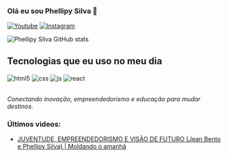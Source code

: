### Olá eu sou Phellipy Silva 👋

[![Youtube](https://img.shields.io/badge/YouTube-FF0000?style=for-the-badge&logo=youtube&logoColor=white)](https://www.youtube.com/channel/UCGWFVoMJjllCHKlnDzeukwg)
[![Instagram](https://img.shields.io/badge/Instagram-E4405F?style=for-the-badge&logo=instagram&logoColor=white)](https://www.instagram.com/phellipy.dev/)


![Phellipy Silva GitHub stats](https://github-readme-stats.vercel.app/api?username=PhellipySilva&show_icons=true&theme=dracula&count_private=true)

## Tecnologias que eu uso no meu dia

<div style="display: inline_block">
  <img align="center" alt="html5" src="https://img.shields.io/badge/HTML5-E34F26?style=for-the-badge&logo=html5&logoColor=white" />
  <img align="center" alt="css" src="https://img.shields.io/badge/CSS3-1572B6?style=for-the-badge&logo=css3&logoColor=white" />
  <img align="center" alt="js" src="https://img.shields.io/badge/JavaScript-F7DF1E?style=for-the-badge&logo=javascript&logoColor=black" />
  <img align="center" alt="react" src="https://img.shields.io/badge/React-20232A?style=for-the-badge&logo=react&logoColor=61DAFB" />
</div><br/>

<i>Conectando inovação, empreendedorismo e educação para mudar destinos.</i>

### Últimos videos:
- [JUVENTUDE, EMPREENDEDORISMO E VISÃO DE FUTURO (Jean Bento e Phellipy Silva) | Moldando o amanhã](https://youtu.be/9R_fjOFihQo)<br/>



